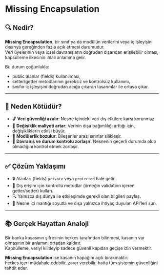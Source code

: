 # Missing Encapsulation

## 🔍 Nedir?

**Missing Encapsulation**, bir sınıf ya da modülün verilerini veya iç işleyişini dışarıya gereğinden fazla açık etmesi durumudur.  
Veri üyelerinin veya içsel davranışların doğrudan dışarıdan erişilebilir olması, kapsülleme ilkesinin ihlali anlamına gelir.

Bu durum çoğunlukla:
- public alanlar (fields) kullanılması,
- setter/getter metodlarının gereksiz ve kontrolsüz kullanımı,
- sınıfın iç işleyişini doğrudan açığa çıkaran tasarımlar ile ortaya çıkar.

---

## 🚫 Neden Kötüdür?

- 🔓 **Veri güvenliği azalır**: Nesne içindeki veri dış etkilere karşı korunmaz.
- 🔁 **Değişiklik maliyeti artar**: Verinin dışa bağımlılığı arttığı için, değişikliklerin etkisi büyür.
- 🧩 **Modülerlik bozulur**: Bileşenler arası sınırlar silikleşir.
- 🔧 **Davranış ve durum kontrolü zorlaşır**: Nesnenin geçerli durumda olup olmadığını kontrol etmek zorlaşır.

---

## ✅ Çözüm Yaklaşımı

- 🔒 Alanları (fields) `private` veya `protected` hale getir.
- 🚪 Dış erişim için kontrollü metodlar (örneğin validation içeren getter/setter) kullan.
- 🔍 Yalnızca dış dünya ile etkileşimde gerekli olan bilgileri paylaş.
- 🧱 Nesne içi mantığı soyutla ve dışa yalnızca ihtiyaç duyulan API'leri sun.

---

## 📚 Gerçek Hayattan Analoji

Bir banka kasasının şifresinin herkes tarafından bilinmesi, kasanın var olmasının bir anlamını ortadan kaldırır.  
Kapsülleme, veriyi kilitleyip sadece güvenli kapıdan geçişe izin vermektir.

**Missing Encapsulation** ise kasanın kapağını açık bırakmaktır:  
herkes içeri müdahale edebilir, zarar verebilir, hatta tüm sistemin güvenliğini tehdit eder.
